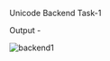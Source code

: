 Unicode Backend Task-1

Output -

![backend1](https://user-images.githubusercontent.com/85801018/128514952-558bfe80-e529-45ef-862c-f15750c16271.PNG)
